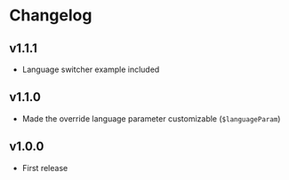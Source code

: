 Changelog
=========

v1.1.1
------

* Language switcher example included

v1.1.0
------

* Made the override language parameter customizable (`$languageParam`)

v1.0.0
------

* First release
